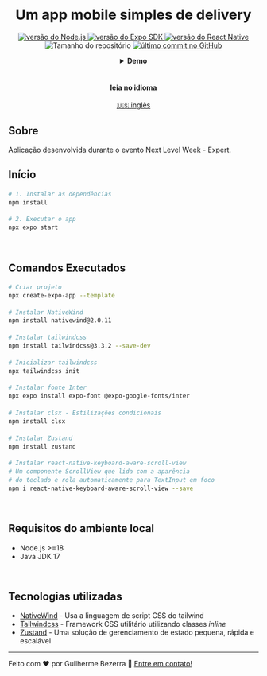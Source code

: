 <h1 align="center">
    <br>
    Um app mobile simples de delivery
</h1>

<p align="center">
  <a href="https://nodejs.org">
    <img alt="versão do Node.js" src="https://img.shields.io/badge/node.js-v20.11.0-43853D?style=flat&logo=node.js&logoColor=white&labelColor=43853D&color=5a5a5a">
  </a>

  <a href="https://expo.dev">
    <img alt="versão do Expo SDK" src="https://img.shields.io/badge/expo--sdk-v50.0.5-blue?logo=expo&labelColor=20232A&color=5a5a5a">
  </a>

  <a href="https://reactnative.dev">
    <img alt="versão do React Native" src="https://img.shields.io/badge/react--native-v0.73.2-blue?logo=react&labelColor=20232A&color=5a5a5a">
  </a>

  <img alt="Tamanho do repositório" src="https://img.shields.io/github/repo-size/gbdsantos/next-level-week-14-delivery-app.svg">

  <a href="https://github.com/gbdsantos/next-level-week-14-delivery-app/commits/master">
    <img alt="último commit no GitHub" src="https://img.shields.io/github/last-commit/gbdsantos/next-level-week-14-delivery-app.svg">
  </a>
</p>

<div align="center">
  <details>
  <summary><b>Demo</b></summary>
    <div style="width: 90%;">
      <img alt="Demonstração da aplicação Delivery Orders" src="demo.gif" />
    </div>
  </details>
</div>

<br>

<div align="center">
  <h4 align="center">leia no idioma</h4>
  <a href="https://github.com/gbdsantos/next-level-week-14-delivery-app/tree/master/mobile" hreflang="en-us" alt="en-us">🇺🇸 inglês
  </a>
</div>

## Sobre

Aplicação desenvolvida durante o evento Next Level Week - Expert.

## Início

```bash
# 1. Instalar as dependências
npm install

# 2. Executar o app
npx expo start
```

<br>

## Comandos Executados

```bash
# Criar projeto
npx create-expo-app --template

# Instalar NativeWind
npm install nativewind@2.0.11

# Instalar tailwindcss
npm install tailwindcss@3.3.2 --save-dev

# Inicializar tailwindcss
npx tailwindcss init

# Instalar fonte Inter
npx expo install expo-font @expo-google-fonts/inter

# Instalar clsx - Estilizações condicionais
npm install clsx

# Instalar Zustand
npm install zustand

# Instalar react-native-keyboard-aware-scroll-view
# Um componente ScrollView que lida com a aparência
# do teclado e rola automaticamente para TextInput em foco
npm i react-native-keyboard-aware-scroll-view --save
```

<br>

## Requisitos do ambiente local

- Node.js >=18
- Java JDK 17

<br>

## Tecnologias utilizadas

- [NativeWind](https://www.nativewind.dev "NativeWind") - Usa a linguagem de script CSS do tailwind
- [Tailwindcss](https://tailwindcss.com "Tailwindcss") - Framework CSS utilitário utilizando classes *inline*
- [Zustand](https://zustand-demo.pmnd.rs "Zustand - State Management") - Uma solução de gerenciamento de estado pequena, rápida e escalável

---

Feito com ♥ por Guilherme Bezerra 👋 [Entre em contato!](https://www.linkedin.com/in/gbdsantos "LinkedIn - Guilherme Bezerra")
